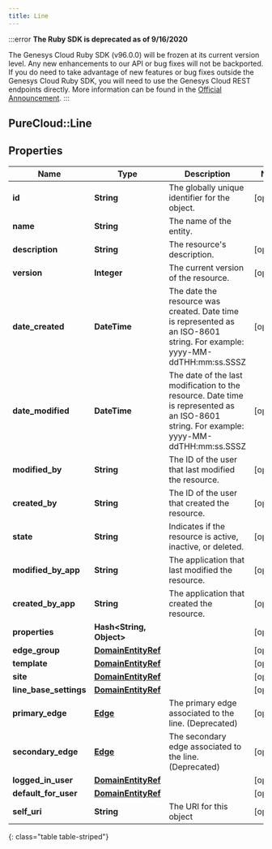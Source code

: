 ```yaml
---
title: Line
---
```


:::error
**The Ruby SDK is deprecated as of 9/16/2020**

The Genesys Cloud Ruby SDK (v96.0.0) will be frozen at its current version level. Any new enhancements to our API or bug fixes will not be backported. If you do need to take advantage of new features or bug fixes outside the Genesys Cloud Ruby SDK, you will need to use the Genesys Cloud REST endpoints directly. More information can be found in the [Official Announcement](https://developer.mypurecloud.com/forum/t/announcement-genesys-cloud-ruby-sdk-end-of-life/8850).
:::


## PureCloud::Line

## Properties

|Name | Type | Description | Notes|
|------------ | ------------- | ------------- | -------------|
| **id** | **String** | The globally unique identifier for the object. | [optional] |
| **name** | **String** | The name of the entity. | |
| **description** | **String** | The resource&#39;s description. | [optional] |
| **version** | **Integer** | The current version of the resource. | [optional] |
| **date_created** | **DateTime** | The date the resource was created. Date time is represented as an ISO-8601 string. For example: yyyy-MM-ddTHH:mm:ss.SSSZ | [optional] |
| **date_modified** | **DateTime** | The date of the last modification to the resource. Date time is represented as an ISO-8601 string. For example: yyyy-MM-ddTHH:mm:ss.SSSZ | [optional] |
| **modified_by** | **String** | The ID of the user that last modified the resource. | [optional] |
| **created_by** | **String** | The ID of the user that created the resource. | [optional] |
| **state** | **String** | Indicates if the resource is active, inactive, or deleted. | [optional] |
| **modified_by_app** | **String** | The application that last modified the resource. | [optional] |
| **created_by_app** | **String** | The application that created the resource. | [optional] |
| **properties** | **Hash&lt;String, Object&gt;** |  | [optional] |
| **edge_group** | [**DomainEntityRef**](DomainEntityRef.html) |  | [optional] |
| **template** | [**DomainEntityRef**](DomainEntityRef.html) |  | [optional] |
| **site** | [**DomainEntityRef**](DomainEntityRef.html) |  | [optional] |
| **line_base_settings** | [**DomainEntityRef**](DomainEntityRef.html) |  | [optional] |
| **primary_edge** | [**Edge**](Edge.html) | The primary edge associated to the line. (Deprecated) | [optional] |
| **secondary_edge** | [**Edge**](Edge.html) | The secondary edge associated to the line. (Deprecated) | [optional] |
| **logged_in_user** | [**DomainEntityRef**](DomainEntityRef.html) |  | [optional] |
| **default_for_user** | [**DomainEntityRef**](DomainEntityRef.html) |  | [optional] |
| **self_uri** | **String** | The URI for this object | [optional] |
{: class="table table-striped"}



